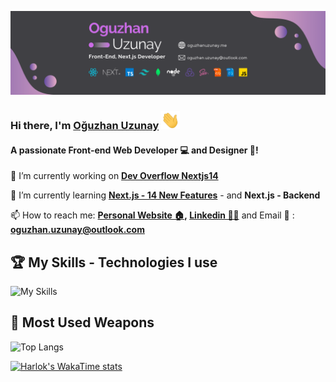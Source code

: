 [![github_banner](github.png?raw=true)](https://www.oguzhanuzunay.me)

   
### Hi there, I'm  [Oğuzhan Uzunay](https://www.oguzhanuzunay.me) <img src="wave.gif" alt="wave" width="30"/>

#### A passionate Front-end Web Developer 💻 and Designer 🎨! 


🔭 I’m currently working on **[Dev Overflow Nextjs14](https://github.com/oguzhanuzunay/dev_flow_nextjs14)**

🌱 I’m currently learning **[Next.js - 14 New Features](https://nextjs.org/blog/next-14)** - and **Next.js - Backend**

📫 How to reach me: **[Personal Website 🏠](https://oguzhanuzunay.me/), [Linkedin 👨‍💼](https://linkedin.com/in/oguzhan-uzunay/)** and Email 📩 : **oguzhan.uzunay@outlook.com**


## 🏆 My Skills - Technologies I use
![My Skills](https://skillicons.dev/icons?i=js,ts,react,next,redux,tailwind,nodejs,mongodb,threejs,html,css,sass,git,github,postgres,bootstrap,vscode,figma&perline=9)

## 🌟 Most Used Weapons 
![Top Langs](https://github-readme-stats.vercel.app/api/top-langs?username=oguzhanuzunay&show_icons=true&locale=en&hide_progress=true&hide=c%23,handlebars&layout=compact&theme=material-palenight)

[![Harlok's WakaTime stats](https://github-readme-stats.vercel.app/api/wakatime?username=oguzhanuzunay&theme=material-palenight)](https://github.com/oguzhanuzunay/github-readme-stats)
